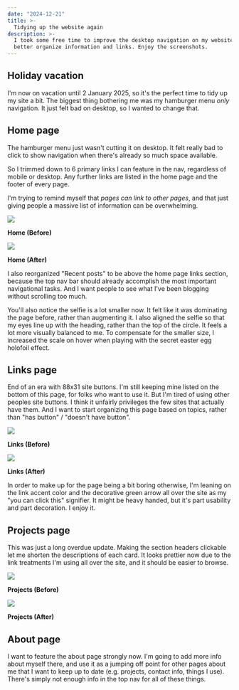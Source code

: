```yaml
---
date: "2024-12-21"
title: >-
  Tidying up the website again
description: >-
  I took some free time to improve the desktop navigation on my website, and
  better organize information and links. Enjoy the screenshots.
---
```


## Holiday vacation

I'm now on vacation until 2 January 2025, so it's the perfect time to tidy up my
site a bit. The biggest thing bothering me was my hamburger menu _only_
navigation. It just felt bad on desktop, so I wanted to change that.

## Home page

The hamburger menu just wasn't cutting it on desktop. It felt really bad to
click to show navigation when there's already so much space available.

So I trimmed down to 6 primary links I can feature in the nav, regardless of
mobile or desktop. Any further links are listed in the home page and the footer
of every page.

I'm trying to remind myself that _pages can link to other pages_, and that just
giving people a massive list of information can be overwhelming.

![](home-before.webp)

**Home (Before)**

![](home-after.webp)

**Home (After)**

I also reorganized "Recent posts" to be above the home page links section,
because the top nav bar should already accomplish the most important
navigational tasks. And I want people to see what I've been blogging without
scrolling too much.

You'll also notice the selfie is a lot smaller now. It felt like it was
dominating the page before, rather than augmenting it. I also aligned the selfie
so that my eyes line up with the heading, rather than the top of the circle. It
feels a lot more visually balanced to me. To compensate for the smaller size, I
increased the scale on hover when playing with the secret easter egg holofoil
effect.

## Links page

End of an era with 88x31 site buttons. I'm still keeping mine listed on the
bottom of this page, for folks who want to use it. But I'm tired of using other
peoples site buttons. I think it unfairly privileges the few sites that actually
have them. And I want to start organizing this page based on topics, rather than
"has button" / "doesn't have button".

![](links-before.webp)

**Links (Before)**

![](links-after.webp)

**Links (After)**

In order to make up for the page being a bit boring otherwise, I'm leaning on
the link accent color and the decorative green arrow all over the site as my
"you can click this" signifier. It might be heavy handed, but it's part
usability and part decoration. I enjoy it.

## Projects page

This was just a long overdue update. Making the section headers clickable let me
shorten the descriptions of each card. It looks prettier now due to the link
treatments I'm using all over the site, and it should be easier to browse.

![](projects-before.webp)

**Projects (Before)**

![](projects-after.webp)

**Projects (After)**

## About page

I want to feature the about page strongly now. I'm going to add more info about
myself there, and use it as a jumping off point for other pages about me that I
want to keep up to date (e.g. projects, contact info, things I use). There's
simply not enough info in the top nav for all of these things.
